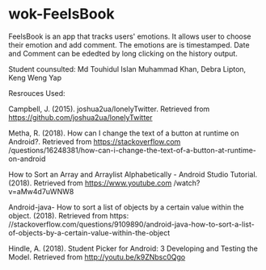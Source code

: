 # wok-FeelsBook

FeelsBook is an app that tracks users' emotions. It allows user to choose their emotion and add comment. The emotions are 
is timestamped. Date and Comment can be ededted by long clicking on the history output. 

Student counsulted: Md Touhidul Islan Muhammad Khan, Debra Lipton, Keng Weng Yap 

Resrouces Used:

Campbell, J. (2015). joshua2ua/lonelyTwitter. Retrieved from https://github.com/joshua2ua/lonelyTwitter

Metha, R. (2018). How can I change the text of a button at runtime on Android?. Retrieved from https://stackoverflow.com
/questions/16248381/how-can-i-change-the-text-of-a-button-at-runtime-on-android

How to Sort an Array and Arraylist Alphabetically - Android Studio Tutorial. (2018). Retrieved from https://www.youtube.com
/watch?v=aMw4d7uWNW8

Android-java- How to sort a list of objects by a certain value within the object. (2018). Retrieved from https:
//stackoverflow.com/questions/9109890/android-java-how-to-sort-a-list-of-objects-by-a-certain-value-within-the-object

Hindle, A. (2018). Student Picker for Android: 3 Developing and Testing the Model. Retrieved from http://youtu.be/k9ZNbsc0Qgo
